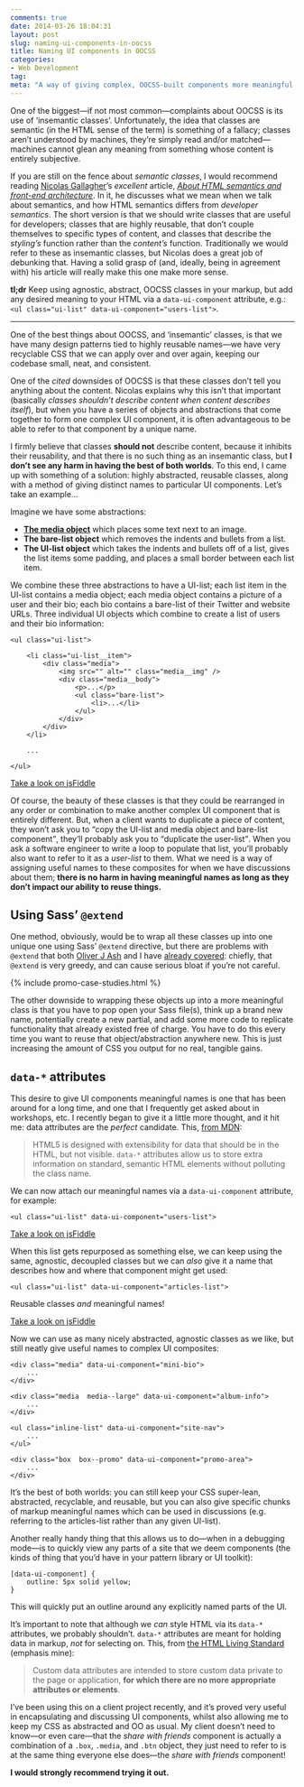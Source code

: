 ```yaml
---
comments: true
date: 2014-03-26 18:04:31
layout: post
slug: naming-ui-components-in-oocss
title: Naming UI components in OOCSS
categories:
- Web Development
tag:
meta: "A way of giving complex, OOCSS-built components more meaningful names"
---
```


One of the biggest—if not most common—complaints about OOCSS is its use of
‘insemantic classes’. Unfortunately, the idea that classes are semantic (in the
HTML sense of the term) is something of a fallacy; classes aren’t understood by
machines, they’re simply read and/or matched—machines cannot glean any meaning
from something whose content is entirely subjective.

If you are still on the fence about <i>semantic classes</i>, I would recommend
reading [Nicolas Gallagher](https://twitter.com/necolas)’s _excellent_ article,
[<cite>About HTML semantics and front-end architecture</cite>](http://nicolasgallagher.com/about-html-semantics-front-end-architecture/).
In it, he discusses what we mean when we talk about semantics, and how HTML
semantics differs from <i>developer semantics</i>. The short version is that we
should write classes that are useful for developers; classes that are highly
reusable, that don’t couple themselves to specific types of content, and classes
that describe the _styling’s_ function rather than the _content’s_ function.
Traditionally we would refer to these as insemantic classes, but Nicolas does a
great job of debunking that. Having a solid grasp of (and, ideally, being in
agreement with) his article will really make this one make more sense.

**tl;dr** Keep using agnostic, abstract, OOCSS classes in your markup, but add
any desired meaning to your HTML via a `data-ui-component` attribute, e.g.:
`<ul class="ui-list" data-ui-component="users-list">`.

---

One of the best things about OOCSS, and ‘insemantic’ classes, is that we have
many design patterns tied to highly reusable names—we have very recyclable CSS
that we can apply over and over again, keeping our codebase small, neat, and
consistent.

One of the _cited_ downsides of OOCSS is that these classes don’t tell you
anything about the content. Nicolas explains why this isn’t that important
(basically <i>classes shouldn’t describe content when content describes
itself</i>), but when you have a series of objects and abstractions that come
together to form one complex UI component, it is often advantageous to be able
to refer to that component by a unique name.

I firmly believe that classes **should not** describe content, because it
inhibits their reusability, and that there is no such thing as an insemantic
class, but **I don’t see any harm in having the best of both worlds**. To this
end, I came up with something of a solution: highly abstracted, reusable
classes, along with a method of giving distinct names to particular UI
components. Let’s take an example…

Imagine we have some abstractions:

* **[The media object](http://www.stubbornella.org/content/2010/06/25/the-media-object-saves-hundreds-of-lines-of-code/)**
  which places some text next to an image.
* **The bare-list object** which removes the indents and bullets from a list.
* **The UI-list object** which takes the indents and bullets off of a list,
  gives the list items some padding, and places a small border between each list
  item.

We combine these three abstractions to have a UI-list; each list item in the
UI-list contains a media object; each media object contains a picture of a user
and their bio; each bio contains a bare-list of their Twitter and website URLs.
Three individual UI objects which combine to create a list of users and their
bio information:

    <ul class="ui-list">

        <li class="ui-list__item">
            <div class="media">
                <img src="" alt="" class="media__img" />
                <div class="media__body">
                    <p>...</p>
                    <ul class="bare-list">
                        <li>...</li>
                    </ul>
                </div>
            </div>
        </li>

        ...

    </ul>

[Take a look on jsFiddle](http://jsfiddle.net/csswizardry/f9hvs)

Of course, the beauty of these classes is that they could be rearranged in any
order or combination to make another complex UI component that is entirely
different.  But, when a client wants to duplicate a piece of content, they won’t
ask you to <q>copy the UI-list and media object and bare-list component</q>,
they’ll probably ask you to <q>duplicate the user-list</q>. When you ask a
software engineer to write a loop to populate that list, you’ll probably also
want to refer to it as a <i>user-list</i> to them. What we need is a way of
assigning useful names to these composites for when we have discussions about
them; **there is no harm in having meaningful names as long as they don’t impact
our ability to reuse things.**

## Using Sass’ `@extend`

One method, obviously, would be to wrap all these classes up into one unique one
using Sass’ `@extend` directive, but there are problems with `@extend` that both
[Oliver J Ash](http://oliverjash.me/2012/09/07/methods-for-modifying-objects-in-oocss.html)
and I have [already covered](http://csswizardry.com/2014/01/extending-silent-classes-in-sass/):
chiefly, that `@extend` is very greedy, and can cause serious bloat if you’re
not careful.

{% include promo-case-studies.html %}

The other downside to wrapping these objects up into a more meaningful class is
that you have to pop open your Sass file(s), think up a brand new name,
potentially create a new partial, and add some more code to replicate
functionality that already existed free of charge. You have to do this every
time you want to reuse that object/abstraction anywhere new. This is just
increasing the amount of CSS you output for no real, tangible gains.

## `data-*` attributes

This desire to give UI components meaningful names is one that has been around
for a long time, and one that I frequently get asked about in workshops, etc. I
recently began to give it a little more thought, and it hit me: data attributes
are the _perfect_ candidate. This, [from
MDN](https://developer.mozilla.org/en-US/docs/Web/Guide/HTML/Using_data_attributes):

> HTML5 is designed with extensibility for data that should be in the HTML, but
> not visible. `data-*` attributes allow us to store extra information on
> standard, semantic HTML elements without polluting the class name.

We can now attach our meaningful names via a `data-ui-component` attribute, for
example:

    <ul class="ui-list" data-ui-component="users-list">

[Take a look on jsFiddle](http://jsfiddle.net/csswizardry/f9hvs/1)

When this list gets repurposed as something else, we can keep using the same,
agnostic, decoupled classes but we can _also_ give it a name that describes how
and where that component might get used:

    <ul class="ui-list" data-ui-component="articles-list">

Reusable classes _and_ meaningful names!

[Take a look on jsFiddle](http://jsfiddle.net/csswizardry/f9hvs/2)

Now we can use as many nicely abstracted, agnostic classes as we like, but still
neatly give useful names to complex UI composites:

    <div class="media" data-ui-component="mini-bio">
        ...
    </div>

    <div class="media  media--large" data-ui-component="album-info">
        ...
    </div>

    <ul class="inline-list" data-ui-component="site-nav">
        ...
    </ul>

    <div class="box  box--promo" data-ui-component="promo-area">
        ...
    </div>

It’s the best of both worlds: you can still keep your CSS super-lean,
abstracted, recyclable, and reusable, but you can also give specific chunks of
markup meaningful names which can be used in discussions (e.g. referring to the
articles-list rather than any given UI-list).

Another really handy thing that this allows us to do—when in a debugging mode—is
to quickly view any parts of a site that we deem components (the kinds of thing
that you’d have in your pattern library or UI toolkit):

    [data-ui-component] {
        outline: 5px solid yellow;
    }

This will quickly put an outline around any explicitly named parts of the UI.

It’s important to note that although we _can_ style HTML via its `data-*`
attributes, we probably shouldn’t. `data-*` attributes are meant for holding
data in markup, _not_ for selecting on. This, from [the HTML Living
Standard](http://www.whatwg.org/specs/web-apps/current-work/multipage/elements.html#custom-data-attribute)
(emphasis mine):

> Custom data attributes are intended to store custom data private to the page
> or application, **for which there are no more appropriate attributes or
> elements**.

I’ve been using this on a client project recently, and it’s proved very useful
in encapsulating and discussing UI components, whilst also allowing me to keep
my CSS as abstracted and OO as usual. My client doesn’t need to know—or even
care—that the <i>share with friends</i> component is actually a combination of a
`.box`, `.media`, and `.btn` object, they just need to refer to is at the same
thing everyone else does—the <i>share with friends</i> component!

**I would strongly recommend trying it out.**
